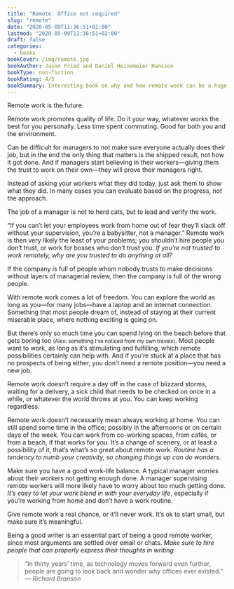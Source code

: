 ```yaml
---
title: "Remote: Office not required"
slug: "remote"
date: "2020-05-09T11:36:51+02:00"
lastmod: "2020-05-09T11:36:51+02:00"
draft: false
categories:
  - books
bookCover: /img/remote.jpg
bookAuthor: Jason Fried and Daniel Heinemeier Hansson
bookType: non-fiction
bookRating: 4/5
bookSummary: Interesting book on why and how remote work can be a huge benefit for many companies and employees.
---
```


Remote work is the future.

Remote work promotes quality of life. Do it your way, whatever works the best for you personally. Less time spent commuting. Good for both you and the environment.

Can be difficult for managers to not make sure everyone actually does their job, but in the end the only thing that matters is the shipped result, not how it got done. And if managers start believing in their workers—giving them the trust to work on their own—they will prove their managers right.

Instead of asking your workers what they did today, just ask them to show what they did. In many cases you can evaluate based on the progress, not the approach.

The job of a manager is not to herd cats, but to lead and verify the work.

“If you can’t let your employees work from home out of fear they’ll slack off without your supervision, you’re a babysitter, not a manager.” Remote work is then very likely the least of your problems; you shouldn’t hire people you don’t trust, or work for bosses who don’t trust you. _If you’re not trusted to work remotely, why are you trusted to do anything at all?_

If the company is full of people whom nobody trusts to make decisions without layers of managerial review, then the company is full of the wrong people.

With remote work comes a lot of freedom. You can explore the world as long as you—for many jobs—have a laptop and an internet connection. Something that most people dream of, instead of staying at their current miserable place, where nothing exciting is going on.

But there’s only so much time you can spend lying on the beach before that gets boring too <small>(Alex: something I’ve noticed from my own travels)</small>. Most people want to work, as long as it’s stimulating and fulfilling, which remote possibilities certainly can help with. And if you’re stuck at a place that has no prospects of being either, you don’t need a remote position—you need a new job.

Remote work doesn’t require a day off in the case of blizzard storms, waiting for a delivery, a sick child that needs to be checked on once in a while, or whatever the world throws at you. You can keep working regardless.

Remote work doesn’t necessarily mean always working at home. You can still spend some time in the office; possibly in the afternoons or on certain days of the week. You can work from co-working spaces, from cafés, or from a beach, if that works for you. It’s a change of scenery, or at least a possibility of it, that’s what’s so great about remote work. _Routine has a tendency to numb your creativity, so changing things up can do wonders._

Make sure you have a good work-life balance. A typical manager worries about their workers not getting enough done. A manager supervising remote workers will more likely have to worry about too much getting done. _It’s easy to let your work blend in with your everyday life_, especially if you’re working from home and don’t have a work routine.

Give remote work a real chance, or it’ll never work. It’s ok to start small, but make sure it’s meaningful.

Being a good writer is an essential part of being a good remote worker, since most arguments are settled over email or chats. _Make sure to hire people that can properly express their thoughts in writing._

> “In thirty years’ time, as technology moves forward even further, people are going to look back and wonder why offices ever existed.”
> <cite>— Richard Branson</cite>